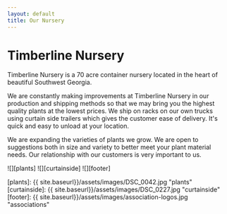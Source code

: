 ```yaml
---
layout: default
title: Our Nursery
---
```


# Timberline Nursery

Timberline Nursery is a 70 acre container nursery located in the heart of beautiful Southwest Georgia.

We are constantly making improvements at Timberline Nursery in our production and shipping methods so that we may bring you the highest quality plants at the lowest prices.
We ship on racks on our own trucks using curtain side trailers which gives the customer ease of delivery. It's quick and easy to unload at your location.

We are expanding the varieties of plants we grow. We are open to suggestions both in size and variety to better meet your plant material needs. Our relationship with our customers is very important to us.

![][plants]
![][curtainside]
![][footer]

[plants]: {{ site.baseurl}}/assets/images/DSC_0042.jpg "plants"
[curtainside]: {{ site.baseurl}}/assets/images/DSC_0227.jpg "curtainside"
[footer]: {{ site.baseurl}}/assets/images/association-logos.jpg "associations"

